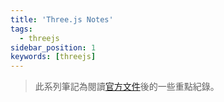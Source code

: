 ```yaml
---
title: 'Three.js Notes'
tags:
  - threejs
sidebar_position: 1
keywords: [threejs]
---
```


> 此系列筆記為閱讀[官方文件](https://threejs.org/manual/#en/fundamentals)後的一些重點紀錄。
